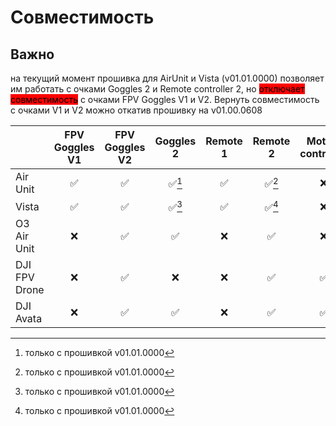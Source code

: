 # Совместимость

## Важно

на текущий момент прошивка для AirUnit и Vista (v01.01.0000) позволяет им работать с очками Goggles 2 и Remote controller 2, но <mark style="background-color:red;">отключает совместимость</mark> с очками FPV Goggles V1 и V2. Вернуть совместимость с очками V1 и V2 можно откатив прошивку на v01.00.0608

|               | FPV Goggles V1 | FPV Goggles V2 | Goggles 2 | Remote 1 | Remote 2 | Motion controller |
| ------------- | :------------: | :------------: | :-------: | :------: | :------: | :---------------: |
| Air Unit      |        ✅       |        ✅       |   ✅[^1]   |     ✅    |   ✅[^2]  |         ❌         |
| Vista         |        ✅       |        ✅       |   ✅[^3]   |     ✅    |   ✅[^4]  |         ❌         |
| O3 Air Unit   |        ❌       |        ✅       |     ✅     |     ❌    |     ✅    |         ❌         |
| DJI FPV Drone |        ❌       |        ✅       |     ❌     |     ❌    |     ✅    |         ✅         |
| DJI Avata     |        ❌       |        ✅       |     ✅     |     ❌    |     ✅    |         ✅         |



[^1]: только с прошивкой v01.01.0000

[^2]: только с прошивкой v01.01.0000

[^3]: только с прошивкой v01.01.0000

[^4]: только с прошивкой v01.01.0000
